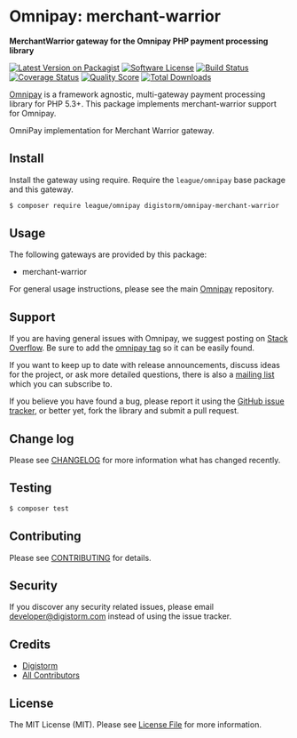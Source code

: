 # Omnipay: merchant-warrior

**MerchantWarrior gateway for the Omnipay PHP payment processing library**

[![Latest Version on Packagist](https://img.shields.io/packagist/v/digistorm/omnipay-merchant-warrior.svg?style=flat-square)](https://packagist.org/packages/digistorm/omnipay-merchant-warrior)
[![Software License](https://img.shields.io/badge/license-MIT-brightgreen.svg?style=flat-square)](LICENSE.md)
[![Build Status](https://img.shields.io/travis/digistorm/omnipay-merchant-warrior/master.svg?style=flat-square)](https://travis-ci.org/digistorm/omnipay-merchant-warrior)
[![Coverage Status](https://img.shields.io/scrutinizer/coverage/g/digistorm/omnipay-merchant-warrior.svg?style=flat-square)](https://scrutinizer-ci.com/g/digistorm/omnipay-merchant-warrior/code-structure)
[![Quality Score](https://img.shields.io/scrutinizer/g/digistorm/omnipay-merchant-warrior.svg?style=flat-square)](https://scrutinizer-ci.com/g/digistorm/omnipay-merchant-warrior)
[![Total Downloads](https://img.shields.io/packagist/dt/digistorm/omnipay-merchant-warrior.svg?style=flat-square)](https://packagist.org/packages/digistorm/omnipay-merchant-warrior)


[Omnipay](https://github.com/thephpleague/omnipay) is a framework agnostic, multi-gateway payment
processing library for PHP 5.3+. This package implements merchant-warrior support for Omnipay.

OmniPay implementation for Merchant Warrior gateway.

## Install

Install the gateway using require. Require the `league/omnipay` base package and this gateway.

``` bash
$ composer require league/omnipay digistorm/omnipay-merchant-warrior
```

## Usage

The following gateways are provided by this package:

 * merchant-warrior

For general usage instructions, please see the main [Omnipay](https://github.com/thephpleague/omnipay) repository.

## Support

If you are having general issues with Omnipay, we suggest posting on
[Stack Overflow](http://stackoverflow.com/). Be sure to add the
[omnipay tag](http://stackoverflow.com/questions/tagged/omnipay) so it can be easily found.

If you want to keep up to date with release announcements, discuss ideas for the project,
or ask more detailed questions, there is also a [mailing list](https://groups.google.com/forum/#!forum/omnipay) which
you can subscribe to.

If you believe you have found a bug, please report it using the [GitHub issue tracker](https://github.com/digistorm/omnipay-merchant-warrior/issues),
or better yet, fork the library and submit a pull request.

## Change log

Please see [CHANGELOG](CHANGELOG.md) for more information what has changed recently.

## Testing

``` bash
$ composer test
```

## Contributing

Please see [CONTRIBUTING](CONTRIBUTING.md) for details.

## Security

If you discover any security related issues, please email developer@digistorm.com instead of using the issue tracker.

## Credits

- [Digistorm](https://github.com/digistorm)
- [All Contributors](../../contributors)

## License

The MIT License (MIT). Please see [License File](LICENSE.md) for more information.
